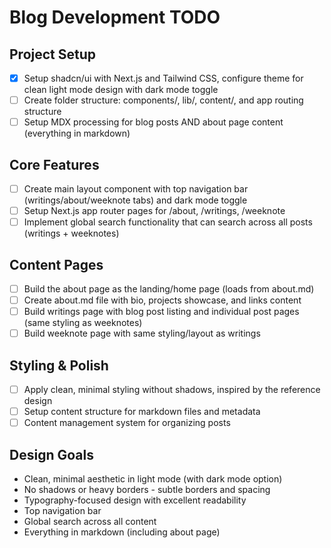 # Blog Development TODO

## Project Setup

- [x] Setup shadcn/ui with Next.js and Tailwind CSS, configure theme for clean light mode design with dark mode toggle
- [ ] Create folder structure: components/, lib/, content/, and app routing structure
- [ ] Setup MDX processing for blog posts AND about page content (everything in markdown)

## Core Features

- [ ] Create main layout component with top navigation bar (writings/about/weeknote tabs) and dark mode toggle
- [ ] Setup Next.js app router pages for /about, /writings, /weeknote
- [ ] Implement global search functionality that can search across all posts (writings + weeknotes)

## Content Pages

- [ ] Build the about page as the landing/home page (loads from about.md)
- [ ] Create about.md file with bio, projects showcase, and links content
- [ ] Build writings page with blog post listing and individual post pages (same styling as weeknotes)
- [ ] Build weeknote page with same styling/layout as writings

## Styling & Polish

- [ ] Apply clean, minimal styling without shadows, inspired by the reference design
- [ ] Setup content structure for markdown files and metadata
- [ ] Content management system for organizing posts

## Design Goals

- Clean, minimal aesthetic in light mode (with dark mode option)
- No shadows or heavy borders - subtle borders and spacing
- Typography-focused design with excellent readability
- Top navigation bar
- Global search across all content
- Everything in markdown (including about page)
